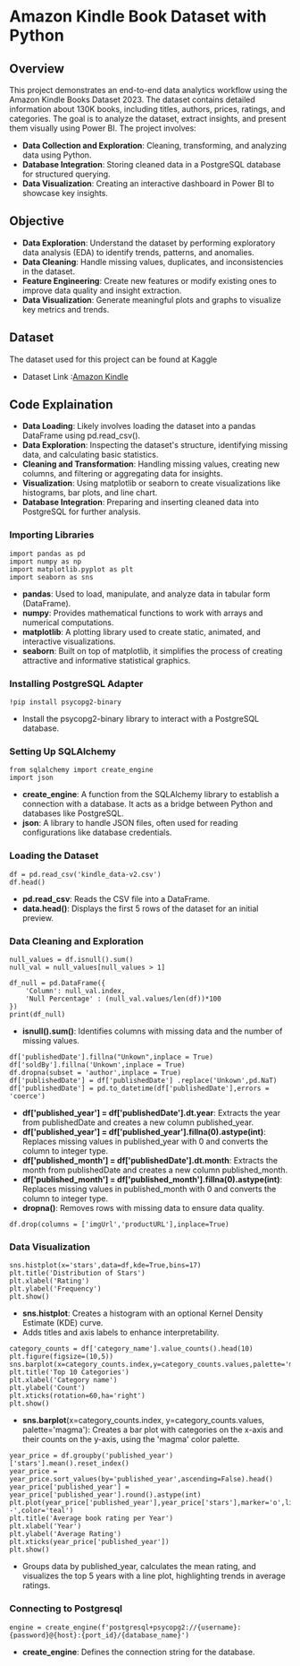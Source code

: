 # Amazon Kindle Book Dataset with Python
## Overview
This project demonstrates an end-to-end data analytics workflow using the Amazon Kindle Books Dataset 2023. The dataset contains detailed information about 130K books, including titles, authors, prices, ratings, and categories.
The goal is to analyze the dataset, extract insights, and present them visually using Power BI. The project involves:

* **Data Collection and Exploration**: Cleaning, transforming, and analyzing data using Python.
* **Database Integration**: Storing cleaned data in a PostgreSQL database for structured querying.
* **Data Visualization**: Creating an interactive dashboard in Power BI to showcase key insights.

## Objective
* **Data Exploration**: Understand the dataset by performing exploratory data analysis (EDA) to identify trends, patterns, and anomalies.
* **Data Cleaning**: Handle missing values, duplicates, and inconsistencies in the dataset.
* **Feature Engineering**: Create new features or modify existing ones to improve data quality and insight extraction.
* **Data Visualization**: Generate meaningful plots and graphs to visualize key metrics and trends.

## Dataset
The dataset used for this project can be found at Kaggle
* Dataset Link :[Amazon Kindle](https://www.kaggle.com/datasets/asaniczka/amazon-kindle-books-dataset-2023-130k-books)

## Code Explaination
* **Data Loading**: Likely involves loading the dataset into a pandas DataFrame using pd.read_csv().
* **Data Exploration**: Inspecting the dataset's structure, identifying missing data, and calculating basic statistics.
* **Cleaning and Transformation**: Handling missing values, creating new columns, and filtering or aggregating data for insights.
* **Visualization**: Using matplotlib or seaborn to create visualizations like histograms, bar plots, and line chart.
* **Database Integration**: Preparing and inserting cleaned data into PostgreSQL for further analysis.

### Importing Libraries
```
import pandas as pd
import numpy as np
import matplotlib.pyplot as plt
import seaborn as sns
```
* **pandas**: Used to load, manipulate, and analyze data in tabular form (DataFrame).
* **numpy**: Provides mathematical functions to work with arrays and numerical computations.
* **matplotlib**: A plotting library used to create static, animated, and interactive visualizations.
* **seaborn**: Built on top of matplotlib, it simplifies the process of creating attractive and informative statistical graphics.
###  Installing PostgreSQL Adapter
```
!pip install psycopg2-binary
```
* Install the psycopg2-binary library to interact with a PostgreSQL database.
### Setting Up SQLAlchemy
```
from sqlalchemy import create_engine
import json
```
* **create_engine**: A function from the SQLAlchemy library to establish a connection with a database. It acts as a bridge between Python and databases like PostgreSQL.
* **json**: A library to handle JSON files, often used for reading configurations like database credentials.
### Loading the Dataset
```
df = pd.read_csv('kindle_data-v2.csv')
df.head()
```
* **pd.read_csv**: Reads the CSV file into a DataFrame.
* **data.head()**: Displays the first 5 rows of the dataset for an initial preview.
### Data Cleaning and Exploration
```
null_values = df.isnull().sum()
null_val = null_values[null_values > 1]

df_null = pd.DataFrame({
    'Column': null_val.index,
    'Null Percentage' : (null_val.values/len(df))*100
})
print(df_null)
```
* **isnull().sum()**: Identifies columns with missing data and the number of missing values.
```
df['publishedDate'].fillna("Unkown",inplace = True)
df['soldBy'].fillna('Unkown',inplace = True)
df.dropna(subset = 'author',inplace = True)
df['publishedDate'] = df['publishedDate'] .replace('Unkown',pd.NaT)
df['publishedDate'] = pd.to_datetime(df['publishedDate'],errors = 'coerce')
```
* **df['published_year'] = df['publishedDate'].dt.year**: Extracts the year from publishedDate and creates a new column published_year.
* **df['published_year'] = df['published_year'].fillna(0).astype(int)**: Replaces missing values in published_year with 0 and converts the column to integer type.
* **df['published_month'] = df['publishedDate'].dt.month**: Extracts the month from publishedDate and creates a new column published_month.
* **df['published_month'] = df['published_month'].fillna(0).astype(int)**: Replaces missing values in published_month with 0 and converts the column to integer type.
* **dropna()**: Removes rows with missing data to ensure data quality.
```
df.drop(columns = ['imgUrl','productURL'],inplace=True)
```

### Data Visualization
```
sns.histplot(x='stars',data=df,kde=True,bins=17)
plt.title('Distribution of Stars')
plt.xlabel('Rating')
plt.ylabel('Frequency')
plt.show()
```
* **sns.histplot**: Creates a histogram with an optional Kernel Density Estimate (KDE) curve.
* Adds titles and axis labels to enhance interpretability.
```
category_counts = df['category_name'].value_counts().head(10)
plt.figure(figsize=(10,5))
sns.barplot(x=category_counts.index,y=category_counts.values,palette='magma')
plt.title('Top 10 Categories')
plt.xlabel('Category name')
plt.ylabel('Count')
plt.xticks(rotation=60,ha='right')
plt.show()
```
* **sns.barplot**(x=category_counts.index, y=category_counts.values, palette='magma'): Creates a bar plot with categories on the x-axis and their counts on the y-axis, using the 'magma' color palette.
 ```
year_price = df.groupby('published_year')['stars'].mean().reset_index()
year_price = year_price.sort_values(by='published_year',ascending=False).head()
year_price['published_year'] = year_price['published_year'].round().astype(int)
plt.plot(year_price['published_year'],year_price['stars'],marker='o',linestyle='--',color='teal')
plt.title('Average book rating per Year')
plt.xlabel('Year')
plt.ylabel('Average Rating')
plt.xticks(year_price['published_year'])
plt.show()
```
* Groups data by published_year, calculates the mean rating, and visualizes the top 5 years with a line plot, highlighting trends in average ratings.
### Connecting to Postgresql
```
engine = create_engine(f'postgresql+psycopg2://{username}:{password}@{host}:{port_id}/{database_name}')
```
* **create_engine**: Defines the connection string for the database.

